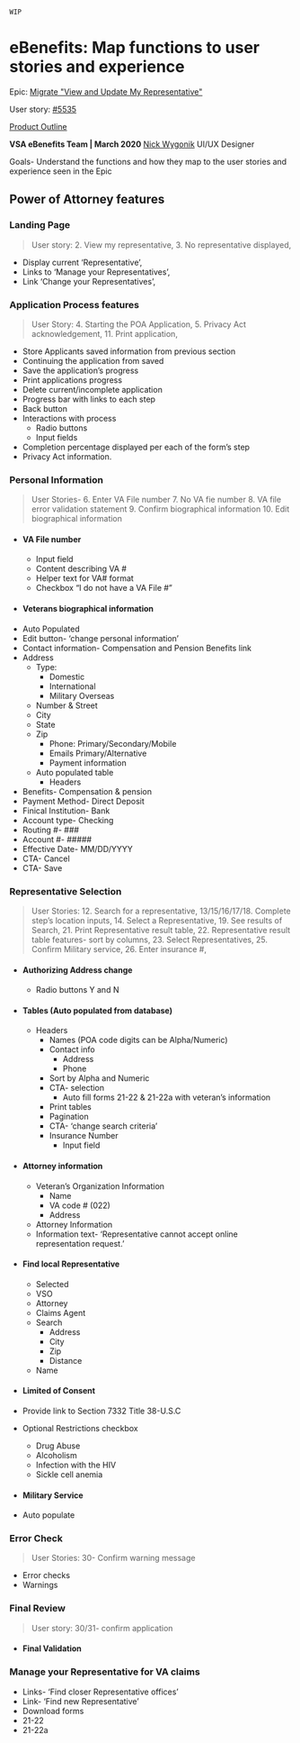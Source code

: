  

`WIP`
# eBenefits:  Map functions to user stories and experience

Epic: [Migrate "View and Update My Representative"](https://app.zenhub.com/workspaces/vft-59c95ae5fda7577a9b3184f8/issues/department-of-veterans-affairs/va.gov-team/3672)

User story: [#5535](https://app.zenhub.com/workspaces/vft-59c95ae5fda7577a9b3184f8/issues/department-of-veterans-affairs/va.gov-team/5535)  

[Product Outline](https://github.com/department-of-veterans-affairs/va.gov-team/blob/master/teams/vsa/teams/ebenefits/features/view-update-POA/README.md) 


**VSA eBenefits Team | March 2020**
 [Nick Wygonik](nwygonik@governmentcio.com) UI/UX Designer

Goals- Understand the functions and how they map to the user stories and experience seen in the Epic

## Power of Attorney features

### Landing Page 
 > User story: 
 > 2. View my representative,
 > 3. No representative displayed,  
-	Display current ‘Representative’,
-	Links to ‘Manage your Representatives’,
-	Link ‘Change your Representatives’,

### Application Process features
 > User Story:
 > 4. Starting the POA Application,
 > 5. Privacy Act acknowledgement,
 > 11. Print application,
-	Store Applicants saved information from previous section
-	Continuing the application from saved
-	Save the application’s progress
-	Print applications progress
-	Delete current/incomplete application
-	Progress bar with links to each step
-	Back button
-	Interactions with process
     - Radio buttons
     - Input fields
-	Completion percentage displayed per each of the form’s step
-	Privacy Act information.

### Personal Information
> User Stories-
> 6. Enter VA File number
> 7. No VA fie number
> 8. VA file error validation statement
> 9. Confirm biographical information
> 10. Edit biographical information

-	#### VA File number	
      - Input field  
      - Content describing VA #
      - Helper text for VA# format
      - Checkbox “I do not have a VA File #”
-	#### Veterans biographical information
  - Auto Populated
  -	Edit button- ‘change personal information’
  -	Contact information- Compensation and Pension Benefits link
  -	Address
     -	Type: 
        -	Domestic
        -	International
        -	Military Overseas
     -	Number & Street 
     -	City
     -	State
     -	Zip
        -	Phone: Primary/Secondary/Mobile
        -	Emails Primary/Alternative
        -	Payment information
     - Auto populated table
        -	Headers
   -	Benefits- Compensation & pension
   -	Payment Method- Direct Deposit
   -	Finical Institution- Bank
   -	Account type- Checking
   -	Routing #- ###
   -	Account #- #####
   -	Effective Date- MM/DD/YYYY
   -	CTA- Cancel
   -	CTA- Save

### Representative Selection
> User Stories:
> 12. Search for a representative,
> 13/15/16/17/18. Complete step’s location inputs,
> 14. Select a Representative, 
> 19. See results of Search, 
> 21. Print Representative result table, 
> 22. Representative result table features- sort by columns, 
> 23. Select Representatives, 
> 25. Confirm Military service, 
> 26. Enter insurance #, 
-	#### Authorizing Address change
     - Radio buttons Y and N
-	#### Tables (Auto populated from database)
     - Headers
       -	Names (POA code digits can be Alpha/Numeric)
       - Contact info
           - Address
           -	Phone
       - Sort by Alpha and Numeric
       - CTA- selection
         - Auto fill forms 21-22 & 21-22a with veteran’s information
       - Print tables 
       - Pagination
       - CTA- ‘change search criteria’
       - Insurance Number
          - Input field
-	#### Attorney information
    - Veteran’s Organization Information
      - Name
      - VA code # (022)
      - Address
    - Attorney Information
    - Information text- ‘Representative cannot accept online representation request.’
    
 -	#### Find local Representative
    - 	Selected
       - VSO
       - Attorney
       - Claims Agent
       - Search 
         -  Address
         - City
         - Zip
         - Distance
       - Name
       
-	#### Limited of Consent
  - Provide link to Section 7332 Title 38-U.S.C
  - Optional Restrictions checkbox
     - Drug Abuse
     - Alcoholism
     - Infection with the HIV
     - Sickle cell anemia
-	#### Military Service 
  - Auto populate
  
### Error Check
> User Stories:
> 30- Confirm warning message
  -	Error checks
  -	Warnings

### Final Review
>User story:
>30/31- confirm application
-	#### Final Validation

### Manage your Representative for VA claims
-	Links- ‘Find closer Representative offices’
-	Link- ‘Find new Representative’
-	Download forms
  - 21-22
  - 21-22a
  


